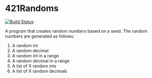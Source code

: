 # 421Randoms
[![Build Status](https://travis-ci.org/swarrier16/421Randoms.svg?branch=master)](https://travis-ci.org/swarrier16/421Randoms)

A program that creates random numbers based on a seed. The random numbers are generated as follows:

1. A random int
2. A random decimal
3. A random int in a range
4. A random decimal in a range
5. A list of X random ints
6. A list of X random decimals
